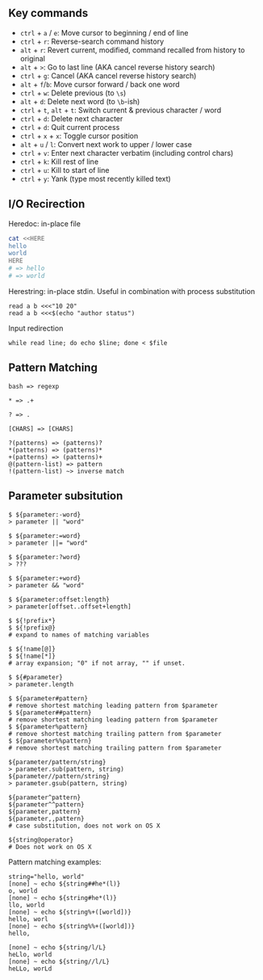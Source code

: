 ## Key commands

* `ctrl` + `a` / `e`: Move cursor to beginning / end of line
* `ctrl` + `r`: Reverse-search command history
* `alt` + `r`: Revert current, modified, command recalled from history to original
* `alt` + `>`: Go to last line (AKA cancel reverse history search)
* `ctrl` + `g`: Cancel (AKA cancel reverse history search)
* `alt` + `f`/`b`: Move cursor forward / back one word
* `ctrl` + `w`: Delete previous (to `\s`)
* `alt` + `d`: Delete next word (to `\b`-ish)
* `ctrl` + `t`, `alt` + `t`: Switch current & previous character / word
* `ctrl` + `d`: Delete next character
* `ctrl` + `d`: Quit current process
* `ctrl` + `x` + `x`: Toggle cursor position
* `alt` + `u` / `l`: Convert next work to upper / lower case
* `ctrl` + `v`: Enter next character verbatim (including control chars)
* `ctrl` + `k`: Kill rest of line
* `ctrl` + `u`: Kill to start of line
* `ctrl` + `y`: Yank (type most recently killed text)

## I/O Recirection

Heredoc: in-place file

```bash
cat <<HERE
hello
world
HERE
# => hello
# => world
```

Herestring: in-place stdin. Useful in combination with process substitution

```
read a b <<<"10 20"
read a b <<<$(echo "author status")
```

Input redirection

```
while read line; do echo $line; done < $file
```

## Pattern Matching

```
bash => regexp

* => .+

? => .

[CHARS] => [CHARS]

?(patterns) => (patterns)?
*(patterns) => (patterns)*
+(patterns) => (patterns)+
@(pattern-list) => pattern
!(pattern-list) ~> inverse match
```

## Parameter subsitution

```
$ ${parameter:-word}
> parameter || "word"

$ ${parameter:=word}
> parameter ||= "word"

$ ${parameter:?word}
> ???

$ ${parameter:+word}
> parameter && "word"

$ ${parameter:offset:length}
> parameter[offset..offset+length]

$ ${!prefix*}
$ ${!prefix@}
# expand to names of matching variables

$ ${!name[@]}
$ ${!name[*]}
# array expansion; "0" if not array, "" if unset.

$ ${#parameter}
> parameter.length

$ ${parameter#pattern}
# remove shortest matching leading pattern from $parameter
$ ${parameter##pattern}
# remove shortest matching leading pattern from $parameter
$ ${parameter%pattern}
# remove shortest matching trailing pattern from $parameter
$ ${parameter%%pattern}
# remove shortest matching trailing pattern from $parameter

${parameter/pattern/string}
> parameter.sub(pattern, string)
${parameter//pattern/string}
> parameter.gsub(pattern, string)

${parameter^pattern}
${parameter^^pattern}
${parameter,pattern}
${parameter,,pattern}
# case substitution, does not work on OS X

${string@operator}
# Does not work on OS X
```

Pattern matching examples:

```
string="hello, world"
[none] ~ echo ${string##he*(l)}
o, world
[none] ~ echo ${string#he*(l)}
llo, world
[none] ~ echo ${string%+([world])}
hello, worl
[none] ~ echo ${string%%+([world])}
hello,

[none] ~ echo ${string/l/L}
heLlo, world
[none] ~ echo ${string//l/L}
heLLo, worLd
```
